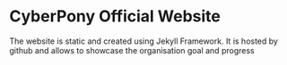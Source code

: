 # CyberPony Official Website
The website is static and created using Jekyll Framework. It is hosted by github and allows to showcase the organisation goal and progress

